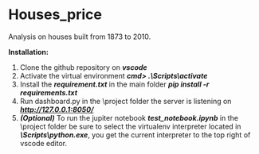 # Houses_price
Analysis on houses built from 1873 to 2010.

**Installation:**

 1. Clone the github repository on ***vscode***
 2. Activate the virtual environment ***cmd> .\Scripts\activate***
 3. Install the ***requirement.txt***  in the main folder  ***pip install -r requirements.txt***
 4. Run dashboard.py in the \project  folder the server is listening on ***http://127.0.0.1:8050/***
 5. ***(Optional)*** To run the jupiter notebook ***test_notebook.ipynb*** in the \project folder be sure to select the virtualenv interpreter located in ***\Scripts\python.exe***, you get the current interpreter to the top right of vscode editor.
